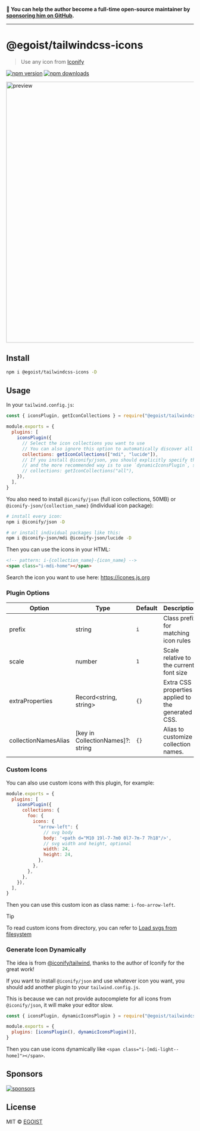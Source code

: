 **💛 You can help the author become a full-time open-source maintainer by [sponsoring him on GitHub](https://github.com/sponsors/egoist).**

---

# @egoist/tailwindcss-icons

> Use any icon from [Iconify](https://iconify.design/)

[![npm version](https://badgen.net/npm/v/@egoist/tailwindcss-icons)](https://npm.im/@egoist/tailwindcss-icons) [![npm downloads](https://badgen.net/npm/dm/@egoist/tailwindcss-icons)](https://npm.im/@egoist/tailwindcss-icons)

<img src="https://user-images.githubusercontent.com/8784712/219618866-e5632d23-b948-4fa1-b3d6-00581a704bca.png" alt="preview" width="700" />

## Install

```bash
npm i @egoist/tailwindcss-icons -D
```

## Usage

In your `tailwind.config.js`:

```js
const { iconsPlugin, getIconCollections } = require("@egoist/tailwindcss-icons")

module.exports = {
  plugins: [
    iconsPlugin({
      // Select the icon collections you want to use
      // You can also ignore this option to automatically discover all individual icon packages you have installed
      collections: getIconCollections(["mdi", "lucide"]),
      // If you install @iconify/json, you should explicitly specify that you want to use all icons,
      // and the more recommended way is to use `dynamicIconsPlugin`, see below.
      // collections: getIconCollections("all"),
    }),
  ],
}
```

You also need to install `@iconify/json` (full icon collections, 50MB) or `@iconify-json/{collection_name}` (individual icon package):

```bash
# install every icon:
npm i @iconify/json -D

# or install individual packages like this:
npm i @iconify-json/mdi @iconify-json/lucide -D
```

Then you can use the icons in your HTML:

```html
<!-- pattern: i-{collection_name}-{icon_name} -->
<span class="i-mdi-home"></span>
```

Search the icon you want to use here: https://icones.js.org

### Plugin Options

| Option               | Type                              | Default | Description                                        |
| -------------------- | --------------------------------- | ------- | -------------------------------------------------- |
| prefix               | string                            | `i`     | Class prefix for matching icon rules               |
| scale                | number                            | `1`     | Scale relative to the current font size            |
| extraProperties      | Record<string, string>            | `{}`    | Extra CSS properties applied to the generated CSS. |
| collectionNamesAlias | [key in CollectionNames]?: string | `{}`    | Alias to customize collection names.               |

### Custom Icons

You can also use custom icons with this plugin, for example:

```js
module.exports = {
  plugins: [
    iconsPlugin({
      collections: {
        foo: {
          icons: {
            "arrow-left": {
              // svg body
              body: '<path d="M10 19l-7-7m0 0l7-7m-7 7h18"/>',
              // svg width and height, optional
              width: 24,
              height: 24,
            },
          },
        },
      },
    }),
  ],
}
```

Then you can use this custom icon as class name: `i-foo-arrow-left`.

> [!TIP]
> To read custom icons from directory, you can refer to [Load svgs from filesystem](https://github.com/egoist/tailwindcss-icons/issues/37)

### Generate Icon Dynamically

The idea is from [@iconify/tailwind](https://iconify.design/docs/usage/css/tailwind),
thanks to the author of Iconify for the great work!

If you want to install `@iconify/json` and use whatever icon you want,
you should add another plugin to your `tailwind.config.js`.

This is because we can not provide autocomplete for all icons from `@iconify/json`,
it will make your editor slow.

```js
const { iconsPlugin, dynamicIconsPlugin } = require("@egoist/tailwindcss-icons")

module.exports = {
  plugins: [iconsPlugin(), dynamicIconsPlugin()],
}
```

Then you can use icons dynamically like `<span class="i-[mdi-light--home]"></span>`.

## Sponsors

[![sponsors](https://sponsors-images.egoist.dev/sponsors.svg)](https://github.com/sponsors/egoist)

## License

MIT &copy; [EGOIST](https://github.com/sponsors/egoist)

